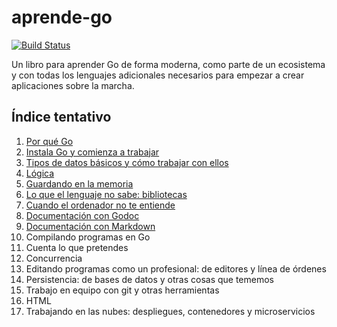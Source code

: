 # aprende-go

[![Build Status](https://travis-ci.org/JJ/aprende-go.svg?branch=master)](https://travis-ci.org/JJ/aprende-go)

Un libro para aprender Go de forma moderna, como parte de un
ecosistema y con todas los lenguajes adicionales necesarios para
empezar a crear aplicaciones sobre la marcha.

## Índice tentativo

1. [Por qué Go](txt/01.por-que-go.md)
2. [Instala Go y comienza a trabajar](txt/02.instala-go-y-comienza-a-trabajar.md)
3. [Tipos de datos básicos y cómo trabajar con ellos](txt/03.datos.md)
4. [Lógica](txt/04.logica.md)
5. [Guardando en la memoria](txt/05.guardando-en-la-memoria.md)
6. [Lo que el lenguaje no sabe:  bibliotecas](txt/06.lo-que-el-lenguaje-no-sabe-bibliotecas.md)
7. [Cuando el ordenador no te entiende](txt/07.cuando-el-ordenador-no-te-entiende.md)
8. [Documentación con Godoc](txt/08.documentacion-con-godoc.md)
9. [Documentación con Markdown](txt/09.documentacion-con-markdown.md)
12. Compilando programas en Go
13. Cuenta lo que pretendes
14. Concurrencia
15. Editando programas como un profesional: de editores y línea de órdenes
16. Persistencia: de bases de datos y otras cosas que tememos
17. Trabajo en equipo con git y otras herramientas
6. HTML
17. Trabajando en las nubes: despliegues, contenedores y microservicios